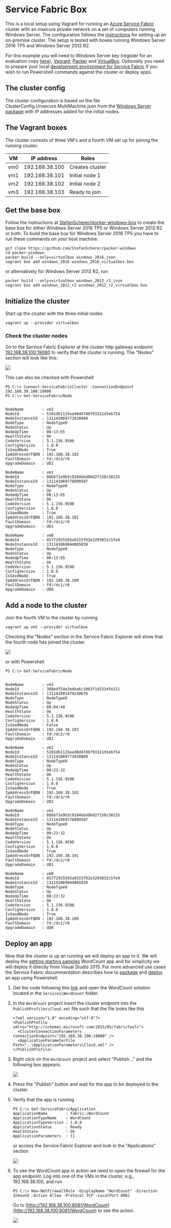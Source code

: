 # Service Fabric Box
This is a local setup using Vagrant for running an [Azure Service Fabric](https://azure.microsoft.com/en-us/services/service-fabric/) cluster with an insecure private network on a set of computers running Windows Server. The configuration follows the [instructions](https://azure.microsoft.com/en-us/documentation/articles/service-fabric-cluster-creation-for-windows-server/) for setting up an on-premise cluster. The setup is tested with boxes running Windows Server 2016 TP5 and Windows Server 2012 R2.

For this example you will need to Windows Server key (register for an evaluation copy [here](https://www.microsoft.com/en-us/evalcenter/evaluate-windows-server-technical-preview)), [Vagrant](https://www.vagrantup.com/), [Packer](https://www.packer.io/) and [VirtualBox](https://www.virtualbox.org/). Optionally you need to prepare your local [development environment for Service Fabric](https://azure.microsoft.com/en-us/documentation/articles/service-fabric-get-started/) if you wish to run Powershell commands against the cluster or deploy apps.

## The cluster config
The cluster configuration is based on the file ClusterConfig.Unsecure.MultiMachine.json from the [Windows Server package](http://go.microsoft.com/fwlink/?LinkID=733084) with IP addresses added for the initial nodes. 

## The Vagrant boxes
The cluster consists of three VM's and a fourth VM set up for joining the running cluster.

| VM  | IP address     | Roles           |
|-----|----------------|-----------------| 
| vm0 | 192.168.38.100 | Creates cluster |
| vm1 | 192.168.38.101 | Initial node 1  |
| vm2 | 192.168.38.102 | Initial node 2  |
| vm3 | 192.168.38.103 | Ready to join   |
## Get the base box
Follow the instructions at [StefanScherer/docker-windows-box](https://github.com/StefanScherer/docker-windows-box) to create the base box for either Windows Server 2016 TP5 or Windows Server 2012 R2 or both.
To build the base box for Windows Server 2016 TP5 you have to run these commands on your host machine:
```
git clone https://github.com/StefanScherer/packer-windows
cd packer-windows
packer build --only=virtualbox windows_2016.json
vagrant box add windows_2016 windows_2016_virtualbox.box
```
or alternatively for Windows Server 2012 R2, run
```
packer build --only=virtualbox windows_2012_r2.json
vagrant box add windows_2012_r2 windows_2012_r2_virtualbox.box
```
## Initialize the cluster
Start up the cluster with the three initial nodes
```
vagrant up --provider virtualbox
```
### Check the cluster nodes
Go to the Service Fabric Explorer at the cluster http gateway endpoint [192.168.38.100:19080](http://192.168.38.100:19080) to verify that the cluster is running. The "Nodes" section will look like this:

![](https://raw.githubusercontent.com/spoorendonk/service-fabric-box/master/images/added-node-explorer.png)

This can also be checked with Powershell
```
PS C:\> Connect-ServiceFabricCluster -ConnectionEndpoint 192.168.38.100:19000
PS C:\> Get-ServiceFabricNode


NodeName        : vm2
NodeId          : 5101db1125ead8d47d6f93321d3eb754
NodeInstanceId  : 131141069773830889
NodeType        : NodeType0
NodeStatus      : Up
NodeUpTime      : 00:13:05
HealthState     : Ok
CodeVersion     : 5.1.156.9590
ConfigVersion   : 1.0.0
IsSeedNode      : True
IpAddressOrFQDN : 192.168.38.102
FaultDomain     : fd:/dc3/r0
UpgradeDomain   : UD2

NodeName        : vm1
NodeId          : 80b671e9b3c9184bbd86d2f150c58135
NodeInstanceId  : 131141069776099587
NodeType        : NodeType0
NodeStatus      : Up
NodeUpTime      : 00:13:05
HealthState     : Ok
CodeVersion     : 5.1.156.9590
ConfigVersion   : 1.0.0
IsSeedNode      : True
IpAddressOrFQDN : 192.168.38.101
FaultDomain     : fd:/dc2/r0
UpgradeDomain   : UD1

NodeName        : vm0
NodeId          : 85772935593a0315f92e3293832c5fe9
NodeInstanceId  : 131141069844065839
NodeType        : NodeType0
NodeStatus      : Up
NodeUpTime      : 00:13:05
HealthState     : Ok
CodeVersion     : 5.1.156.9590
ConfigVersion   : 1.0.0
IsSeedNode      : True
IpAddressOrFQDN : 192.168.38.100
FaultDomain     : fd:/dc1/r0
UpgradeDomain   : UD0
```
## Add a node to the cluster

Join the fourth VM to the cluster by running
```
vagrant up vm3 --provider virtualbox
```
Checking the "Nodes" section in the Service Fabric Explorer will show that the fourth node has joined the cluster.

![](https://raw.githubusercontent.com/spoorendonk/service-fabric-box/master/images/added-node-explorer.png)

or with Powershell
```
PS C:\> Get-ServiceFabricNode


NodeName        : vm3
NodeId          : 308edf54e3edba6c1063f1d2334fe211
NodeInstanceId  : 131141081479230670
NodeType        : NodeType0
NodeStatus      : Up
NodeUpTime      : 00:04:40
HealthState     : Ok
CodeVersion     : 5.1.156.9590
ConfigVersion   : 1.0.0
IsSeedNode      : False
IpAddressOrFQDN : 192.168.38.103
FaultDomain     : fd:/dc2/r0
UpgradeDomain   : UD1

NodeName        : vm2
NodeId          : 5101db1125ead8d47d6f93321d3eb754
NodeInstanceId  : 131141069773830889
NodeType        : NodeType0
NodeStatus      : Up
NodeUpTime      : 00:23:32
HealthState     : Ok
CodeVersion     : 5.1.156.9590
ConfigVersion   : 1.0.0
IsSeedNode      : True
IpAddressOrFQDN : 192.168.38.102
FaultDomain     : fd:/dc3/r0
UpgradeDomain   : UD2

NodeName        : vm1
NodeId          : 80b671e9b3c9184bbd86d2f150c58135
NodeInstanceId  : 131141069776099587
NodeType        : NodeType0
NodeStatus      : Up
NodeUpTime      : 00:23:32
HealthState     : Ok
CodeVersion     : 5.1.156.9590
ConfigVersion   : 1.0.0
IsSeedNode      : True
IpAddressOrFQDN : 192.168.38.101
FaultDomain     : fd:/dc2/r0
UpgradeDomain   : UD1

NodeName        : vm0
NodeId          : 85772935593a0315f92e3293832c5fe9
NodeInstanceId  : 131141069844065839
NodeType        : NodeType0
NodeStatus      : Up
NodeUpTime      : 00:23:32
HealthState     : Ok
CodeVersion     : 5.1.156.9590
ConfigVersion   : 1.0.0
IsSeedNode      : True
IpAddressOrFQDN : 192.168.38.100
FaultDomain     : fd:/dc1/r0
UpgradeDomain   : UD0
```

## Deploy an app
Now that the cluster is up an running we will deploy an app to it. We will deploy the [getting starting samples](https://azure.microsoft.com/en-us/documentation/samples/service-fabric-dotnet-getting-started/) WordCount app and for simplicity we will deploy it directly from Visual Studio 2015. For more advanced use cases the Service Fabric docummentation describes how to [package](https://azure.microsoft.com/en-us/documentation/articles/service-fabric-application-model/#package-an-application) and [deploy](https://azure.microsoft.com/en-us/documentation/articles/service-fabric-deploy-remove-applications) an app using Powershell.

1. Get the code following this [link](https://azure.microsoft.com/en-us/documentation/samples/service-fabric-dotnet-getting-started/) and open the WordCount solution located in the `Services\WordCount` folder.

2. In the `WordCount` project insert the cluster endpoint into the `PublishProfiles\Cloud.xml` file such that the file looks like this
   
   ```
   <?xml version="1.0" encoding="utf-8"?>
   <PublishProfile xmlns="http://schemas.microsoft.com/2015/05/fabrictools">
     <ClusterConnectionParameters ConnectionEndpoint="192.168.38.100:19000" />
     <ApplicationParameterFile Path="..\ApplicationParameters\Cloud.xml" />
   </PublishProfile>
   ```

3. Right click on the `WordCount` project and select "Publish..." and the following box appears:

   ![](https://raw.githubusercontent.com/spoorendonk/service-fabric-box/master/images/publish-vs2015.png)

4. Press the "Publish" button and wait for the app to be deployed to the cluster.

5. Verify that the app is running

   ```
   PS C:\> Get-ServiceFabricApplication
   ApplicationName        : fabric:/WordCount
   ApplicationTypeName    : WordCount
   ApplicationTypeVersion : 1.0.0
   ApplicationStatus      : Ready
   HealthState            : Ok
   ApplicationParameters  : {}
   ```
   or access the Service Fabric Explorer and look in the "Applications" section

   ![](https://raw.githubusercontent.com/spoorendonk/service-fabric-box/master/images/wordcount-explorer.png)

8. To see the WordCount app in action we need to open the firewall for the app endpoint. Log into one of the VMs in the cluster, e.g., 192.168.38.100, and run

   ```
   PS C:\> New-NetFirewallRule -DisplayName "WordCount" -Direction Inbound -Action Allow -Protocol TCP -LocalPort 8081
   ``` 
   Go to [http://192.168.38.100:8081/WordCount](http://192.168.38.100:8081/WordCount) to see the action.

   ![](https://raw.githubusercontent.com/spoorendonk/service-fabric-box/master/images/wordcount-browser.png)
